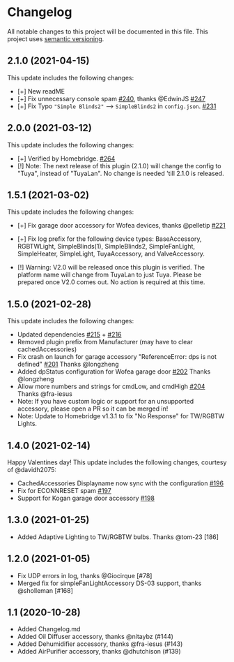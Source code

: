 # Changelog

All notable changes to this project will be documented in this file. This project uses [semantic versioning](https://semver.org/).

## 2.1.0 (2021-04-15)
This update includes the following changes:
* [+] New readME 
* [+] Fix unnecessary console spam [#240](https://github.com/iRayanKhan/homebridge-tuya/issues/240), thanks @EdwinJS [#247](https://github.com/iRayanKhan/homebridge-tuya/pull/247)
* [+] Fix Typo ```"Simple Blinds2"``` --> ```SimpleBlinds2``` in ```config.json```. [#231](https://github.com/iRayanKhan/homebridge-tuya/issues/231)



## 2.0.0 (2021-03-12)
This update includes the following changes:

* [+] Verified by Homebridge. [#264](https://github.com/homebridge/verified/issues/264)
* [!] Note: The next release of this plugin (2.1.0) will change the config to "Tuya", instead of "TuyaLan". No change is needed 'till 2.1.0 is released.


## 1.5.1 (2021-03-02)
This update includes the following changes:

* [+] Fix garage door accessory for Wofea devices, thanks @pelletip [#221](https://github.com/iRayanKhan/homebridge-tuya/pull/221)

* [+] Fix log prefix for the following device types: BaseAccessory, RGBTWLight, SimpleBlinds(1), SimpleBlinds2, SimpleFanLight, SimpleHeater, SimpleLight, TuyaAccessory, and ValveAccessory.

* [!] Warning: V2.0 will be released once this plugin is verified. The platform name will change from TuyaLan to just Tuya. Please be prepared once V2.0 comes out. No action is required at this time. 

## 1.5.0 (2021-02-28)
This update includes the following changes:

* Updated dependencies [#215](https://github.com/iRayanKhan/homebridge-tuya/pull/215) + [#216](https://github.com/iRayanKhan/homebridge-tuya/pull/216)
* Removed plugin prefix from Manufacturer (may have to clear cachedAccessories)
* Fix crash on launch for garage accessory "ReferenceError: dps is not defined" [#201](https://github.com/iRayanKhan/homebridge-tuya/pull/201) Thanks @longzheng
* Added dpStatus configuration for Wofea garage door [#202](https://github.com/iRayanKhan/homebridge-tuya/pull/202) Thanks @longzheng
* Allow more numbers and strings for cmdLow, and cmdHigh [#204](https://github.com/iRayanKhan/homebridge-tuya/pull/204) Thanks @fra-iesus
* Note: If you have custom logic or support for an unsupported accessory, please open a PR so it can be merged in!
* Note: Update to Homebridge v1.3.1 to fix "No Response" for TW/RGBTW Lights. 

## 1.4.0 (2021-02-14)
Happy Valentines day!
This update includes the following changes, courtesy of @davidh2075:

* CachedAccessories Displayname now sync with the configuration [#196](https://github.com/iRayanKhan/homebridge-tuya/pull/196)
* Fix for ECONNRESET spam [#197](https://github.com/iRayanKhan/homebridge-tuya/pull/197)
* Support for Kogan garage door accessory [#198](https://github.com/iRayanKhan/homebridge-tuya/pull/198)


## 1.3.0 (2021-01-25)
* Added Adaptive Lighting to TW/RGBTW bulbs. Thanks @tom-23 [186]


## 1.2.0 (2021-01-05)
* Fix UDP errors in log, thanks @Giocirque [#78]
* Merged fix for simpleFanLightAccessory DS-03 support, thanks @sholleman [#168]


## 1.1 (2020-10-28)
* Added Changelog.md
* Added Oil Diffuser accessory, thanks @nitaybz    (#144) 
* Added Dehumidifier accessory, thanks @fra-iesus  (#143)
* Added AirPurifier  accessory, thanks @dhutchison (#139)

